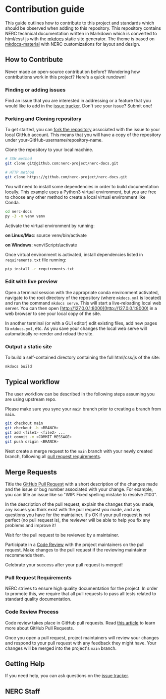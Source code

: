 # Contribution guide

This guide outlines how to contribute to this project and standards which
should be observed when adding to this repository. This repository contains
NERC technical documentation written in Markdown which is converted to html/css/
js with the [mkdocs](http://www.mkdocs.org) static site generator. The theme is
based on [mkdocs-material](https://github.com/squidfunk/mkdocs-material) with
NERC customizations for layout and design.

## How to Contribute

Never made an open-source contribution before? Wondering how contributions work
in this project? Here's a quick rundown!

### Finding or adding issues

Find an issue that you are interested in addressing or a feature that you would
like to add in the
[issue tracker](https://github.com/nerc-project/nerc-docs/issues). Don't see
your issue? Submit one!

### Forking and Cloning repository

To get started, you can
[fork the repository](https://guides.github.com/activities/forking/)
associated with the issue to your local GitHub account. This means that you
will have a copy of the repository under your-GitHub-username/repository-name.

Clone the repository to your local machine.

```sh
# SSH method
git clone git@github.com:nerc-project/nerc-docs.git

# HTTP method
git clone https://github.com/nerc-project/nerc-docs.git
```

You will need to install some dependencies in order to build documentation
locally. This example uses a Python3 virtual environment, but you are free to
choose any other method to create a local virtual environment like Conda.

```sh
cd nerc-docs
py -3 -m venv venv
```

Activate the virtual environment by running:

**on Linux/Mac**:
source venv/bin/activate

**on Windows**:
venv\Scripts\activate

Once virtual environment is activated, install dependencies listed in
`requirements.txt` file running:

```sh
pip install -r requirements.txt
```

### Edit with live preview

Open a terminal session with the appropriate conda environment activated,
navigate to the root directory of the repository (where `mkdocs.yml` is
located) and run the command `mkdocs serve`. This will start a live-reloading
local web server. You can then open
[http://127.0.0.1:8000](http://127.0.0.1:8000) in a web browser to see your
local copy of the site.

In another terminal (or with a GUI editor) edit existing files, add new pages
to `mkdocs.yml`, etc. As you save your changes the local web serve will
automatically re-render and reload the site.

### Output a static site

To build a self-contained directory containing the full html/css/js of the site:

```sh
mkdocs build
```

## Typical workflow

The user workflow can be described in the following steps assuming you are
using upstream repo.

Please make sure you sync your `main` branch prior to creating a branch from `main`.

```sh
git checkout main
git checkout -b <BRANCH>
git add <file1> <file2> ...
git commit -m <COMMIT MESSAGE>
git push origin <BRANCH>
```

Next create a merge request to the `main` branch with your newly created
branch, following all [pull request requirements](#pull-request-requirements).

## Merge Requests

Title the
[GitHub Pull Request](https://help.github.com/articles/about-pull-requests/)
with a short description of the changes made and the issue or bug number
associated with your change. For example, you can title an
issue like so "WIP: Fixed spelling mistake to resolve #100".

In the description of the pull request, explain the changes that you made, any
issues you think exist with the pull request you made, and any questions you
have for the maintainer. It's OK if your pull request is not perfect (no pull
request is), the reviewer will be able to help you fix any problems and improve it!

Wait for the pull request to be reviewed by a maintainer.

Participate in a [Code Review](#code-review-process) with the project
maintainers on the pull request. Make changes to the pull request if the
reviewing maintainer recommends them.

Celebrate your success after your pull request is merged!

### Pull Request Requirements

NERC strives to ensure high quality documentation for the project. In order to
promote this, we require that all pull requests to pass all tests related to
standard quality documentation.

### Code Review Process

Code review takes place in GitHub pull requests. Read [this
article](https://help.github.com/articles/about-pull-requests/) to learn more
about GitHub Pull Requests.

Once you open a pull request, project maintainers will review your changes and
respond to your pull request with any feedback they might have. Your changes
will be merged into the project's `main` branch.

## Getting Help

If you need help, you can ask questions on the [issue tracker](https://github.com/nerc-project/nerc-docs/issues).

## NERC Staff
